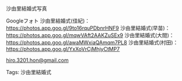 沙由里結婚式写真

Googleフォト
沙由里結婚式(佳紀)：https://photos.app.goo.gl/9to16rquPDbnrHNF9
沙由里結婚式(早苗)：https://photos.app.goo.gl/mqwVAft2AAKZuSEx9
沙由里結婚式(大間)：https://photos.app.goo.gl/awaMWxiaQAmqm7PL8
沙由里結婚式(村田)：https://photos.app.goo.gl/YxXoVrCjMhjyCtMP7

hiro.3201.hon@gmail.com

Tags:
  沙由里結婚式